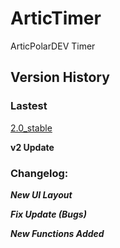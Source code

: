 # ArticTimer
ArticPolarDEV Timer

## Version History
### Lastest
[2.0_stable](https://github.com/ArticPolarDEV/ArticTimer/releases/tag/2.0_stable)

**v2 Update**

### Changelog: 

**_New UI Layout_**

**_Fix Update (Bugs)_**

**_New Functions Added_**
